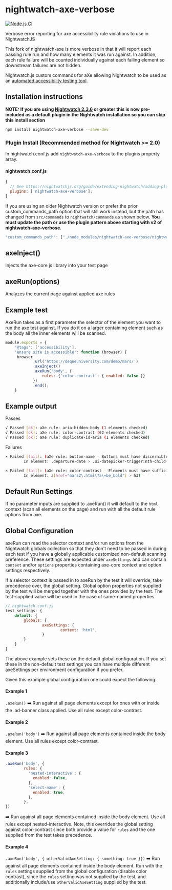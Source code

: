 # nightwatch-axe-verbose

[![Node.js CI](https://github.com/reallymello/nightwatch-axe-verbose/actions/workflows/node.js.yml/badge.svg)](https://github.com/reallymello/nightwatch-axe-verbose/actions/workflows/node.js.yml)

Verbose error reporting for axe accessibility rule violations to use in NightwatchJS

This fork of nightwatch-axe is more verbose in that it will report each passing rule run and how many elements it was run against. In addition, each rule failure will be counted individually against each failing element so downstream failures are not hidden.

Nightwatch.js custom commands for aXe allowing Nightwatch to be used as an [automated accessibility testing tool](https://www.davidmello.com/accessibility-testing-with-nightwatchjs/).

## Installation instructions

**NOTE: If you are using [Nightwatch 2.3.6](https://github.com/nightwatchjs/nightwatch/releases/tag/v2.3.6) or greater this is now pre-included as a default plugin in the Nightwatch installation so you can skip this install section**

```sh
npm install nightwatch-axe-verbose --save-dev
```

### Plugin Install (Recommended method for Nightwatch >= 2.0)

In nightwatch.conf.js add `nightwatch-axe-verbose` to the plugins property array.

#### nightwatch.conf.js

```js
{
  // See https://nightwatchjs.org/guide/extending-nightwatch/adding-plugins.html
  plugins: ['nightwatch-axe-verbose'];
}
```

If you are using an older Nightwatch version or prefer the prior custom_commands_path option that will still work instead, but the path has changed from `src/commands` to `nightwatch/commands` as shown below. **You must update the path or use the plugin pattern above starting with v2 of nightwatch-axe-verbose**.

```js
"custom_commands_path": ["./node_modules/nightwatch-axe-verbose/nightwatch/commands"]
```

## axeInject()

Injects the axe-core js library into your test page

## axeRun(options)

Analyzes the current page against applied axe rules

## Example test

AxeRun takes as a first parameter the selector of the element you want to run the axe test against. If you do it on a larger containing element such as the body all the inner elements will be scanned.

```js
module.exports = {
    '@tags': ['accessibility'],
    'ensure site is accessible': function (browser) {
     browser
            .url('https://dequeuniversity.com/demo/mars/')
            .axeInject()
            .axeRun('body', {
                rules: {'color-contrast': { enabled: false }}
            })
            .end();
    }
```

## Example output

Passes

```sh
√ Passed [ok]: aXe rule: aria-hidden-body (1 elements checked)
√ Passed [ok]: aXe rule: color-contrast (62 elements checked)
√ Passed [ok]: aXe rule: duplicate-id-aria (1 elements checked)
```

Failures

```sh
× Failed [fail]: (aXe rule: button-name - Buttons must have discernible text
        In element: .departure-date > .ui-datepicker-trigger:nth-child(4))

× Failed [fail]: (aXe rule: color-contrast - Elements must have sufficient color contrast
        In element: a[href="mars2\.html\?a\=be_bold"] > h3)

```

## Default Run Settings

If no parameter inputs are supplied to .axeRun() it will default to the `html` context (scan all elements on the page) and run with all the default rule options from axe.

## Global Configuration

axeRun can read the selector context and/or run options from the Nightwatch globals collection so that they don't need to be passed in during each test if you have a globally applicable customized non-default scanning preference. These settings are expected under `axeSettings` and can contain `context` and/or `options` properties containing axe-core context and option settings respectively.

If a selector context is passed in to axeRun by the test it will override, take precedence over, the global setting. Global option properties not supplied by the test will be merged together with the ones provides by the test. The test-supplied value will be used in the case of same-named properties.

```js
// nightwatch.conf.js
test_settings: {
    default: {
        globals: {
                axeSettings: {
                        context: 'html',
                }
        }
    }
}
```

The above example sets these on the default global configuration. If you set these in the non-default test settings you can have multiple different axeSettings per environment configuration if you prefer.

Given this example global configuration one could expect the following.

#### Example 1

`.axeRun()` ➡️ Run against all page elements except for ones with or inside the .ad-banner class applied. Use all rules except color-contrast.

#### Example 2

`.axeRun('body')` ➡️ Run against all page elements contained inside the body element. Use all rules except color-contrast.

#### Example 3

```js
.axeRun('body', {
        rules: {
          'nested-interactive': {
            enabled: false,
          },
          'select-name': {
            enabled: true,
          },
        },
})
```

➡️ Run against all page elements contained inside the body element. Use all rules except nested-interactive. Note, this overrides the global setting against color-contrast since both provide a value for `rules` and the one supplied from the test takes precedence.

#### Example 4

`.axeRun('body', { otherValidAxeSetting: { something: true }})` ➡️ Run against all page elements contained inside the body element. Run with the `rules` settings supplied from the global configuration (disable color contrast), since the `rules` setting was not supplied by the test, and additionally include/use `otherValidAxeSetting` supplied by the test.
